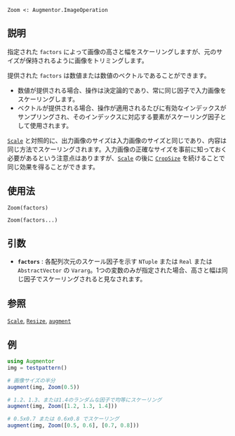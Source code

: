 ```
Zoom <: Augmentor.ImageOperation
```

## 説明

指定された `factors` によって画像の高さと幅をスケーリングしますが、元のサイズが保持されるように画像をトリミングします。

提供された `factors` は数値または数値のベクトルであることができます。

  * 数値が提供される場合、操作は決定論的であり、常に同じ因子で入力画像をスケーリングします。
  * ベクトルが提供される場合、操作が適用されるたびに有効なインデックスがサンプリングされ、そのインデックスに対応する要素がスケーリング因子として使用されます。

[`Scale`](@ref) と対照的に、出力画像のサイズは入力画像のサイズと同じであり、内容は同じ方法でスケーリングされます。入力画像の正確なサイズを事前に知っておく必要があるという注意点はありますが、[`Scale`](@ref) の後に [`CropSize`](@ref) を続けることで同じ効果を得ることができます。

## 使用法

```
Zoom(factors)

Zoom(factors...)
```

## 引数

  * **`factors`** : 各配列次元のスケール因子を示す `NTuple` または `Real` または `AbstractVector` の `Vararg`。1つの変数のみが指定された場合、高さと幅は同じ因子でスケーリングされると見なされます。

## 参照

[`Scale`](@ref), [`Resize`](@ref), [`augment`](@ref)

## 例

```julia
using Augmentor
img = testpattern()

# 画像サイズの半分
augment(img, Zoom(0.5))

# 1.2、1.3、または1.4のランダムな因子で均等にスケーリング
augment(img, Zoom([1.2, 1.3, 1.4]))

# 0.5x0.7 または 0.6x0.8 でスケーリング
augment(img, Zoom([0.5, 0.6], [0.7, 0.8]))
```
